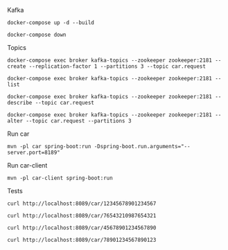 Kafka

`docker-compose up -d --build`

`docker-compose down`

Topics

`docker-compose exec broker kafka-topics --zookeeper zookeeper:2181 --create --replication-factor 1 --partitions 3 --topic car.request`

`docker-compose exec broker kafka-topics --zookeeper zookeeper:2181 --list`

`docker-compose exec broker kafka-topics --zookeeper zookeeper:2181 --describe --topic car.request`

`docker-compose exec broker kafka-topics --zookeeper zookeeper:2181 --alter --topic car.request --partitions 3`


Run car

`mvn -pl car spring-boot:run -Dspring-boot.run.arguments="--server.port=8189"`

Run car-client

`mvn -pl car-client spring-boot:run`

Tests

`curl http://localhost:8089/car/12345678901234567`

`curl http://localhost:8089/car/76543210987654321`

`curl http://localhost:8089/car/45678901234567890`

`curl http://localhost:8089/car/78901234567890123`


